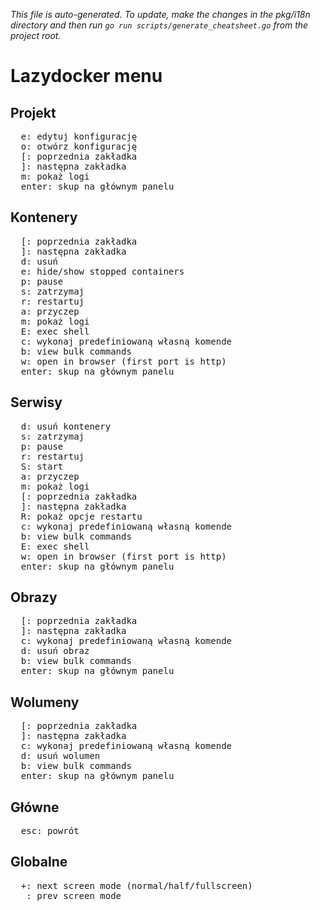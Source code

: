 _This file is auto-generated. To update, make the changes in the pkg/i18n directory and then run `go run scripts/generate_cheatsheet.go` from the project root._

# Lazydocker menu

## Projekt

<pre>
  <kbd>e</kbd>: edytuj konfigurację
  <kbd>o</kbd>: otwórz konfigurację
  <kbd>[</kbd>: poprzednia zakładka
  <kbd>]</kbd>: następna zakładka
  <kbd>m</kbd>: pokaż logi
  <kbd>enter</kbd>: skup na głównym panelu
</pre>

## Kontenery

<pre>
  <kbd>[</kbd>: poprzednia zakładka
  <kbd>]</kbd>: następna zakładka
  <kbd>d</kbd>: usuń
  <kbd>e</kbd>: hide/show stopped containers
  <kbd>p</kbd>: pause
  <kbd>s</kbd>: zatrzymaj
  <kbd>r</kbd>: restartuj
  <kbd>a</kbd>: przyczep
  <kbd>m</kbd>: pokaż logi
  <kbd>E</kbd>: exec shell
  <kbd>c</kbd>: wykonaj predefiniowaną własną komende
  <kbd>b</kbd>: view bulk commands
  <kbd>w</kbd>: open in browser (first port is http)
  <kbd>enter</kbd>: skup na głównym panelu
</pre>

## Serwisy

<pre>
  <kbd>d</kbd>: usuń kontenery
  <kbd>s</kbd>: zatrzymaj
  <kbd>p</kbd>: pause
  <kbd>r</kbd>: restartuj
  <kbd>S</kbd>: start
  <kbd>a</kbd>: przyczep
  <kbd>m</kbd>: pokaż logi
  <kbd>[</kbd>: poprzednia zakładka
  <kbd>]</kbd>: następna zakładka
  <kbd>R</kbd>: pokaż opcje restartu
  <kbd>c</kbd>: wykonaj predefiniowaną własną komende
  <kbd>b</kbd>: view bulk commands
  <kbd>E</kbd>: exec shell
  <kbd>w</kbd>: open in browser (first port is http)
  <kbd>enter</kbd>: skup na głównym panelu
</pre>

## Obrazy

<pre>
  <kbd>[</kbd>: poprzednia zakładka
  <kbd>]</kbd>: następna zakładka
  <kbd>c</kbd>: wykonaj predefiniowaną własną komende
  <kbd>d</kbd>: usuń obraz
  <kbd>b</kbd>: view bulk commands
  <kbd>enter</kbd>: skup na głównym panelu
</pre>

## Wolumeny

<pre>
  <kbd>[</kbd>: poprzednia zakładka
  <kbd>]</kbd>: następna zakładka
  <kbd>c</kbd>: wykonaj predefiniowaną własną komende
  <kbd>d</kbd>: usuń wolumen
  <kbd>b</kbd>: view bulk commands
  <kbd>enter</kbd>: skup na głównym panelu
</pre>

## Główne

<pre>
  <kbd>esc</kbd>: powrót
</pre>

## Globalne

<pre>
  <kbd>+</kbd>: next screen mode (normal/half/fullscreen)
  <kbd>_</kbd>: prev screen mode
</pre>
